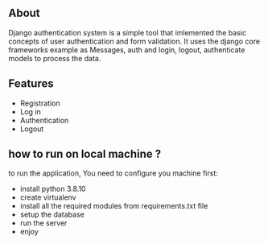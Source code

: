 ## About
Django authentication system is a simple tool that imlemented the basic concepts of user authentication and form validation. 
It uses the django core frameworks example as Messages, auth and login, logout, authenticate models to process the data. 

## Features
* Registration
* Log in 
* Authentication 
* Logout

## how to run on local machine ? 
to run the application, You need to configure you machine first:
* install python 3.8.10
* create virtualenv
* install all the required modules from requirements.txt file
* setup the database
* run the server
* enjoy